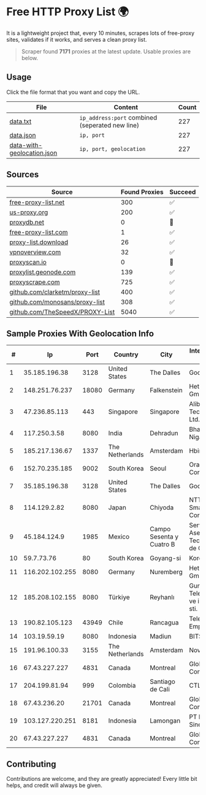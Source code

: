 
# Free HTTP Proxy List 🌍

It is a lightweight project that, every 10 minutes, scrapes lots of free-proxy sites, validates if it works, and serves a clean proxy list.


> Scraper found **7171** proxies at the latest update. Usable proxies are below.

## Usage

Click the file format that you want and copy the URL.


|File|Content|Count|
|----|-------|-----|
|[data.txt](https://raw.githubusercontent.com/themiralay/Proxy-List-World/master/data.txt)|`ip_address:port` combined (seperated new line)|227|
|[data.json](https://raw.githubusercontent.com/themiralay/Proxy-List-World/master/data.json)|`ip, port`|227|
|[data-with-geolocation.json](https://raw.githubusercontent.com/themiralay/Proxy-List-World/master/data-with-geolocation.json)|`ip, port, geolocation`|227|

## Sources

|Source|Found Proxies|Succeed|
|------|-------------|-------|
|[free-proxy-list.net](https://free-proxy-list.net)|300|✅|
|[us-proxy.org](https://www.us-proxy.org)|200|✅|
|[proxydb.net](http://proxydb.net)|0|🚫|
|[free-proxy-list.com](https://free-proxy-list.com/?page=&port=&type%5B%5D=http&type%5B%5D=https&up_time=0&search=Search)|1|✅|
|[proxy-list.download](https://www.proxy-list.download/HTTP)|26|✅|
|[vpnoverview.com](https://vpnoverview.com/privacy/anonymous-browsing/free-proxy-servers)|32|✅|
|[proxyscan.io](https://www.proxyscan.io)|0|🚫|
|[proxylist.geonode.com](https://proxylist.geonode.com/api/proxy-list?limit=300&page=1&sort_by=lastChecked&sort_type=desc&protocols=http,https)|139|✅|
|[proxyscrape.com](https://api.proxyscrape.com/v2/?request=displayproxies&protocol=http&timeout=10000&country=all&ssl=all&anonymity=all)|725|✅|
|[github.com/clarketm/proxy-list](https://raw.githubusercontent.com/clarketm/proxy-list/master/proxy-list-raw.txt)|400|✅|
|[github.com/monosans/proxy-list](https://raw.githubusercontent.com/monosans/proxy-list/main/proxies/http.txt)|308|✅|
|[github.com/TheSpeedX/PROXY-List](https://raw.githubusercontent.com/TheSpeedX/PROXY-List/master/http.txt)|5040|✅|


## Sample Proxies With Geolocation Info

|#|Ip|Port|Country|City|Internet Service Provider|
|-|--|----|-------|----|-------------------------|
|1|35.185.196.38|3128|United States|The Dalles|Google LLC|
|2|148.251.76.237|18080|Germany|Falkenstein|Hetzner Online GmbH|
|3|47.236.85.113|443|Singapore|Singapore|Alibaba (US) Technology Co., Ltd.|
|4|117.250.3.58|8080|India|Dehradun|Bharat Sanchar Nigam Ltd|
|5|185.217.136.67|1337|The Netherlands|Amsterdam|Hbing Limited|
|6|152.70.235.185|9002|South Korea|Seoul|Oracle Corporation|
|7|35.185.196.38|3128|United States|The Dalles|Google LLC|
|8|114.129.2.82|8080|Japan|Chiyoda|NTT SmartConnect Corporation|
|9|45.184.124.9|1985|Mexico|Campo Sesenta y Cuatro B|Servicios y Asesoria Tecnobba S.A.S. de C.V.|
|10|59.7.73.76|80|South Korea|Goyang-si|Korea Telecom|
|11|116.202.102.255|8080|Germany|Nuremberg|Hetzner Online GmbH|
|12|185.208.102.155|8080|Türkiye|Reyhanlı|Guneydogu Telekom int.bil. ve ilt. hiz. tic. ltd. sti.|
|13|190.82.105.123|43949|Chile|Rancagua|Telefonica Empresas|
|14|103.19.59.19|8080|Indonesia|Madiun|BITSNET|
|15|191.96.100.33|3155|The Netherlands|Amsterdam|NovoServe B.V.|
|16|67.43.227.227|4831|Canada|Montreal|GloboTech Communications|
|17|204.199.81.94|999|Colombia|Santiago de Cali|CTL Colombia|
|18|67.43.236.20|21701|Canada|Montreal|GloboTech Communications|
|19|103.127.220.251|8181|Indonesia|Lamongan|PT Multi Guna Sinergi|
|20|67.43.227.227|4831|Canada|Montreal|GloboTech Communications|



## Contributing

Contributions are welcome, and they are greatly appreciated! Every
little bit helps, and credit will always be given.

